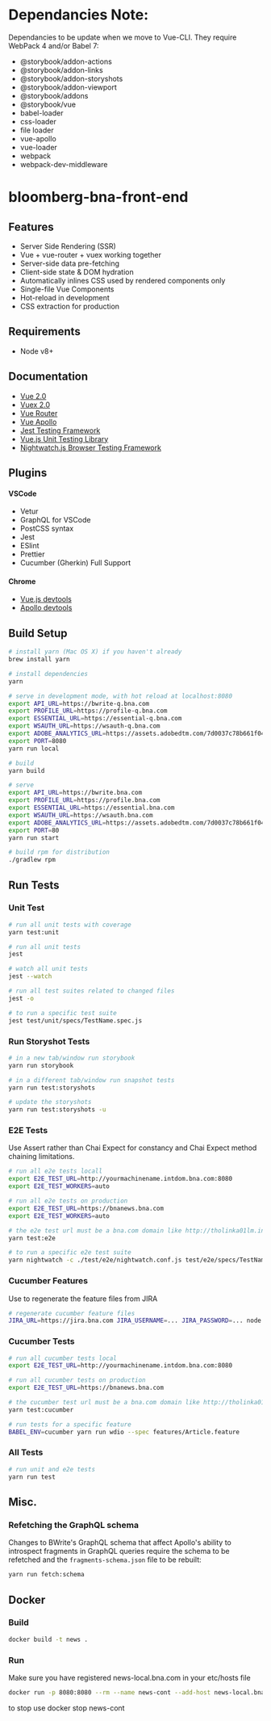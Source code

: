 # Dependancies Note:

Dependancies to be update when we move to Vue-CLI. They require WebPack 4 and/or Babel 7:

* @storybook/addon-actions
* @storybook/addon-links
* @storybook/addon-storyshots
* @storybook/addon-viewport
* @storybook/addons
* @storybook/vue
* babel-loader
* css-loader
* file loader
* vue-apollo
* vue-loader
* webpack
* webpack-dev-middleware

# bloomberg-bna-front-end

## Features

* Server Side Rendering (SSR)
* Vue + vue-router + vuex working together
* Server-side data pre-fetching
* Client-side state & DOM hydration
* Automatically inlines CSS used by rendered components only
* Single-file Vue Components
* Hot-reload in development
* CSS extraction for production

## Requirements

* Node v8+

## Documentation

* [Vue 2.0](https://vuejs.org/v2/guide/)
* [Vuex 2.0](https://vuex.vuejs.org/en/intro.html)
* [Vue Router](https://router.vuejs.org/en/essentials/getting-started.html)
* [Vue Apollo](https://github.com/Akryum/vue-apollo)
* [Jest Testing Framework ](http://facebook.github.io/jest/docs/en/getting-started.html)
* [Vue.js Unit Testing Library](https://vue-test-utils.vuejs.org/en/)
* [Nightwatch.js Browser Testing Framework](http://nightwatchjs.org/guide)

## Plugins

#### VSCode

* Vetur
* GraphQL for VSCode
* PostCSS syntax
* Jest
* ESlint
* Prettier
* Cucumber (Gherkin) Full Support

#### Chrome

* [Vue.js devtools](https://chrome.google.com/webstore/detail/vuejs-devtools/nhdogjmejiglipccpnnnanhbledajbpd?hl=en)
* [Apollo devtools](https://chrome.google.com/webstore/detail/apollo-client-developer-t/jdkknkkbebbapilgoeccciglkfbmbnfm)

## Build Setup

```bash
# install yarn (Mac OS X) if you haven't already
brew install yarn
```

```bash
# install dependencies
yarn

# serve in development mode, with hot reload at localhost:8080
export API_URL=https://bwrite-q.bna.com
export PROFILE_URL=https://profile-q.bna.com
export ESSENTIAL_URL=https://essential-q.bna.com
export WSAUTH_URL=https://wsauth-q.bna.com
export ADOBE_ANALYTICS_URL=https://assets.adobedtm.com/7d0037c78b661f04e91c8d04a01540069a056d85/satelliteLib-06d95704be176ae5f4255900ea04082e2df82d65-staging.js
export PORT=8080
yarn run local

# build
yarn build

# serve
export API_URL=https://bwrite.bna.com
export PROFILE_URL=https://profile.bna.com
export ESSENTIAL_URL=https://essential.bna.com
export WSAUTH_URL=https://wsauth.bna.com
export ADOBE_ANALYTICS_URL=https://assets.adobedtm.com/7d0037c78b661f04e91c8d04a01540069a056d85/satelliteLib-06d95704be176ae5f4255900ea04082e2df82d65.js
export PORT=80
yarn run start

# build rpm for distribution
./gradlew rpm
```

## Run Tests

### Unit Test

```bash
# run all unit tests with coverage
yarn test:unit

# run all unit tests
jest

# watch all unit tests
jest --watch

# run all test suites related to changed files
jest -o

# to run a specific test suite
jest test/unit/specs/TestName.spec.js
```

### Run Storyshot Tests

```bash
# in a new tab/window run storybook
yarn run storybook

# in a different tab/window run snapshot tests
yarn run test:storyshots

# update the storyshots
yarn run test:storyshots -u
```

### E2E Tests

Use Assert rather than Chai Expect for constancy and Chai Expect method chaining limitations.

```bash
# run all e2e tests locall
export E2E_TEST_URL=http://yourmachinename.intdom.bna.com:8080
export E2E_TEST_WORKERS=auto

# run all e2e tests on production
export E2E_TEST_URL=https://bnanews.bna.com
export E2E_TEST_WORKERS=auto

# the e2e test url must be a bna.com domain like http://tholinka01lm.intdom.bna.com:8080
yarn test:e2e

# to run a specific e2e test suite
yarn nightwatch -c ./test/e2e/nightwatch.conf.js test/e2e/specs/TestName.spec.js
```

### Cucumber Features

Use to regenerate the feature files from JIRA

```bash
# regenerate cucumber feature files
JIRA_URL=https://jira.bna.com JIRA_USERNAME=... JIRA_PASSWORD=... node features.js
```

### Cucumber Tests

```bash
# run all cucumber tests local
export E2E_TEST_URL=http://yourmachinename.intdom.bna.com:8080

# run all cucumber tests on production
export E2E_TEST_URL=https://bnanews.bna.com

# the cucumber test url must be a bna.com domain like http://tholinka01lm.intdom.bna.com:8080
yarn test:cucumber

# run tests for a specific feature
BABEL_ENV=cucumber yarn run wdio --spec features/Article.feature
```

### All Tests

```bash
# run unit and e2e tests
yarn run test
```

## Misc.

### Refetching the GraphQL schema

Changes to BWrite's GraphQL schema that affect Apollo's ability to introspect fragments in GraphQL queries require the schema to be refetched and the `fragments-schema.json` file to be rebuilt:

```bash
yarn run fetch:schema
```

## Docker

### Build

```bash
docker build -t news .
```

### Run

Make sure you have registered news-local.bna.com in your etc/hosts file

```bash
docker run -p 8080:8080 --rm --name news-cont --add-host news-local.bna.com:127.0.0.1 --env-file=./env/tst.env --env-file=./env/sys.env news
```

to stop use docker stop news-cont
